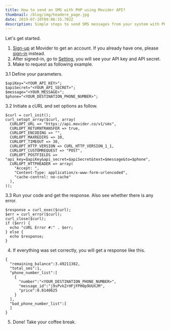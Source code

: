 ```yaml
---
title: How to send an SMS with PHP using Movider API?
thumbnail: /blog/img/headere_page.jpg
date: 2019-07-10T09:06:15.702Z
description: Simple steps to send SMS messages from your system with PHP using Movider API.
---
```

Let's get started.

1. [Sign-up](https://dashboard.movider.co/sign-up) at Movider to get an account. If you already have one, please [sign-in](https://dashboard.movider.co/sign-in) instead.
2. After signed-in, go to [Setting](https://dashboard.movider.co/setting), you will see your API key and API secret.
3. Make to request as following example.

3.1 Define your parameters.

```
$apiKey="<YOUR_API_KEY>";
$apiSecret="<YOUR_API_SECRET>";
$message="<YOUR_MESSAGE>";
$phone="<YOUR_DESTINATION_PHONE_NUMBER>";
```

3.2 Initiate a cURL and set options as follow.

```
$curl = curl_init();
curl_setopt_array($curl, array(
  CURLOPT_URL => "https://api.movider.co/v1/sms",
  CURLOPT_RETURNTRANSFER => true,
  CURLOPT_ENCODING => "",
  CURLOPT_MAXREDIRS => 10,
  CURLOPT_TIMEOUT => 30,
  CURLOPT_HTTP_VERSION => CURL_HTTP_VERSION_1_1,
  CURLOPT_CUSTOMREQUEST => "POST",
  CURLOPT_POSTFIELDS => "api_key=$apiKey&api_secret=$apiSecret&text=$message&to=$phone",
  CURLOPT_HTTPHEADER => array(
    "Accept: ",
    "Content-Type: application/x-www-form-urlencoded",
    "cache-control: no-cache"
  ),
));
```

3.3 Run your code and get the response. Also see whether there is any error.

```
$response = curl_exec($curl);
$err = curl_error($curl);
curl_close($curl);
if ($err) {
  echo "cURL Error #:" . $err;
} else {
  echo $response;
}
```

4. If everything was set correctly, you will get a response like this.

```
{
  "remaining_balance":3.49211382,
  "total_sms":1,
  "phone_number_list":[
    {
      "number":"<YOUR_DESTINATION_PHONE_NUMBER>",
      "message_id":"j9sPvkZrHFjFPH0p9UUXJM",
      "price":0.0140625
    }
  ],
  "bad_phone_number_list":[
  ]
}
```

5. Done! Take your coffee break.
